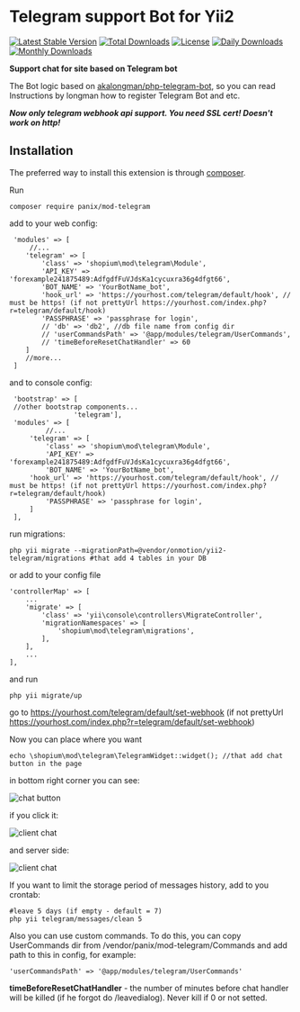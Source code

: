 # **Telegram support Bot for Yii2**
[![Latest Stable Version](https://poser.pugx.org/panix/mod-telegram/v/stable)](https://packagist.org/packages/panix/mod-telegram)
[![Total Downloads](https://poser.pugx.org/panix/mod-telegram/downloads)](https://packagist.org/packages/panix/mod-telegram)
[![License](https://poser.pugx.org/panix/mod-telegram/license)](https://packagist.org/packages/panix/mod-telegram)
[![Daily Downloads](https://poser.pugx.org/panix/mod-telegram/d/daily)](https://packagist.org/packages/panix/mod-telegram)
[![Monthly Downloads](https://poser.pugx.org/panix/mod-telegram/d/monthly)](https://packagist.org/packages/panix/mod-telegram)

**Support chat for site based on Telegram bot**

The Bot logic based on [akalongman/php-telegram-bot](https://github.com/akalongman/php-telegram-bot), so you can read Instructions by longman how to register Telegram Bot and etc.

***Now only telegram webhook api support. You need SSL cert! Doesn't work on http!*** 

**Installation**
------------

The preferred way to install this extension is through [composer](http://getcomposer.org/download/).

Run


    composer require panix/mod-telegram

 
 add to your web config:
  
     'modules' => [
	     //...
        'telegram' => [
            'class' => 'shopium\mod\telegram\Module',
            'API_KEY' => 'forexample241875489:AdfgdfFuVJdsKa1cycuxra36g4dfgt66',
            'BOT_NAME' => 'YourBotName_bot',
            'hook_url' => 'https://yourhost.com/telegram/default/hook', // must be https! (if not prettyUrl https://yourhost.com/index.php?r=telegram/default/hook)
            'PASSPHRASE' => 'passphrase for login',
            // 'db' => 'db2', //db file name from config dir
	        // 'userCommandsPath' => '@app/modules/telegram/UserCommands',
	        // 'timeBeforeResetChatHandler' => 60
        ]
	    //more...
     ]
     
 and to console config:
 
     'bootstrap' => [   
     //other bootstrap components...
                    'telegram'],
     'modules' => [
             //...
         'telegram' => [
             'class' => 'shopium\mod\telegram\Module',
             'API_KEY' => 'forexample241875489:AdfgdfFuVJdsKa1cycuxra36g4dfgt66',
             'BOT_NAME' => 'YourBotName_bot',
	     'hook_url' => 'https://yourhost.com/telegram/default/hook', // must be https! (if not prettyUrl https://yourhost.com/index.php?r=telegram/default/hook)
             'PASSPHRASE' => 'passphrase for login',
         ]
     ],       

run migrations:

    php yii migrate --migrationPath=@vendor/onmotion/yii2-telegram/migrations #that add 4 tables in your DB

or add to your config file
```
'controllerMap' => [
    ...
    'migrate' => [
        'class' => 'yii\console\controllers\MigrateController',
        'migrationNamespaces' => [
            'shopium\mod\telegram\migrations',
        ],
    ],
    ...
],
```
and run

```
php yii migrate/up
```

go to https://yourhost.com/telegram/default/set-webhook (if not prettyUrl https://yourhost.com/index.php?r=telegram/default/set-webhook)

Now you can place where you want

    echo \shopium\mod\telegram\TelegramWidget::widget(); //that add chat button in the page

in bottom right corner you can see:

![chat button](https://github.com/panix/mod-telegram/blob/wiki/_wiki/04.png?raw=true)

if you click it:

![client chat](https://github.com/panix/mod-telegram/blob/wiki/_wiki/03.png?raw=true)

and server side:

![client chat](https://github.com/panix/mod-telegram/blob/wiki/_wiki/02.png?raw=true)

If you want to limit the storage period of messages history, add to you crontab:

    #leave 5 days (if empty - default = 7)
    php yii telegram/messages/clean 5

Also you can use custom commands. To do this, you can copy UserCommands dir from /vendor/panix/mod-telegram/Commands and add path to this in config, for example:

    'userCommandsPath' => '@app/modules/telegram/UserCommands'
    

**timeBeforeResetChatHandler** - the number of minutes before chat handler will be killed (if he forgot do /leavedialog). Never kill if 0 or not setted.
